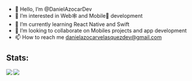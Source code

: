 - 👋 Hello, I’m @DanielAzocarDev
- 👀 I’m interested in Web🕸 and Mobile📱 development
- 🌱 I’m currently learning React Native and Swift
- 💞️ I’m looking to collaborate on Mobiles projects and app development 
- 📫 How to reach me danielazocarvelasquezdev@gmail.com

## Stats:
<a href="https://github.com/DanielAzocarDev">
  <img align="left" src="https://github-readme-stats.vercel.app/api/top-langs/?username=Jiuder&show_icons=true&theme=tokyonight&show_icons=true&count_private=true" />
</a>
<a href="https://github.com/DanielAzocarDev">
  <img align="left" src="https://github-readme-stats.vercel.app/api?username=Jiuder&line_height=27&show_icons=true&theme=tokyonight&show_icons=true&count_private=true&langs_count=5" />
</a>
<!---
DanielAzocarDev/DanielAzocarDev is a ✨ special ✨ repository because its `README.md` (this file) appears on your GitHub profile.
You can click the Preview link to take a look at your changes.
--->
